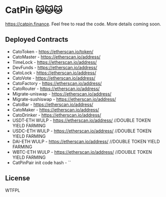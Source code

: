 # CatPin 🐱🐱🐱

https://catpin.finance. Feel free to read the code. More details coming soon.

## Deployed Contracts

- CatoToken - https://etherscan.io/token/
- CatoMaster - https://etherscan.io/address/
- TimeLock - https://etherscan.io/address/
- DevFunds - https://etherscan.io/address/
- CatoLock - https://etherscan.io/address/
- CatoVote - https://etherscan.io/address/
- CatoFactory - https://etherscan.io/address/
- CatoRouter - https://etherscan.io/address/
- Migrate-uniswap - https://etherscan.io/address/
- Migrate-sushiswap - https://etherscan.io/address/
- CatoBar - https://etherscan.io/address/
- CatoMaker - https://etherscan.io/address/
- CatoDrinker - https://etherscan.io/address/
- USDT-ETH WULP - https://etherscan.io/address/   //DOUBLE TOKEN YIELD FARMING
- USDC-ETH WULP - https://etherscan.io/address/   //DOUBLE TOKEN YIELD FARMING
- DAI-ETH WULP - https://etherscan.io/address/    //DOUBLE TOKEN YIELD FARMING
- WBTC-ETH WULP - https://etherscan.io/address/   //DOUBLE TOKEN YIELD FARMING
- CatPinPair init code hash - ``

## License

WTFPL

